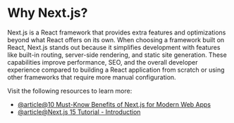 # Why Next.js?

Next.js is a React framework that provides extra features and optimizations beyond what React offers on its own. When choosing a framework built on React, Next.js stands out because it simplifies development with features like built-in routing, server-side rendering, and static site generation. These capabilities improve performance, SEO, and the overall developer experience compared to building a React application from scratch or using other frameworks that require more manual configuration.

Visit the following resources to learn more:

- [@article@10 Must-Know Benefits of Next.js for Modern Web Apps](https://www.designrush.com/agency/web-development-companies/nextjs/trends/benefits-of-next-js)
- [@article@Next.js 15 Tutorial - Introduction](https://www.youtube.com/watch?v=b4ba60j_4o8)
